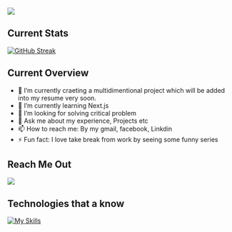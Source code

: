 ### <img className="w-full h-80" src="https://i.ibb.co/Ld8xzWc/403399841-380655464395930-701471385419477229-n.jpg"/>


## Current Stats

[![GitHub Streak](https://github-readme-streak-stats.herokuapp.com?user=Nafis2222&theme=prussian&border_radius=9.5&type=png)](https://git.io/streak-stats)



## Current Overview

- 🔭 I’m currently craeting a multidimentional project which will be added into my resume very soon.
- 🌱 I’m currently learning Next.js
- 🤔 I’m looking for solving critical problem
- 💬 Ask me about my experience, Projects etc
- 📫 How to reach me:  By my gmail, facebook, Linkdin
- ⚡ Fun fact: I love take break from work by seeing some funny series

## Reach Me Out







<a href="https://githubtrends.io">
  <img align="center" src="https://api.githubtrends.io/user/svg/avgupta456/langs" />
</a>



## Technologies that a know

[![My Skills](https://skillicons.dev/icons?i=javaScript,html,css,react,nodejs,figma&theme=light)](https://skillicons.dev)

